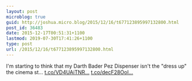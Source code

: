 ```yaml
---
layout: post
microblog: true
guid: http://joshua.micro.blog/2015/12/16/t677123895997132800.html
post_id: 36483
date: 2015-12-17T00:51:31+1100
lastmod: 2019-07-30T17:41:26+1100
type: post
url: /2015/12/16/t677123895997132800.html
---
```

I'm starting to think that my Darth Bader Pez Dispenser isn't the "dress up" the cinema st… [t.co/VD4UAiTNR...](https://t.co/VD4UAiTNRF) [t.co/decF28OoI...](https://t.co/decF28OoI5)
